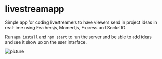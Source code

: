 # livestreamapp

Simple app for coding livestreamers to have viewers send in project ideas in real-time using Feathersjs, Momentjs, Express and SocketIO.

Run `npm install` and `npm start` to run the server and be able to add ideas and see it show up on the user interface.

![picture](Users/cl/Desktop/pic.png)
